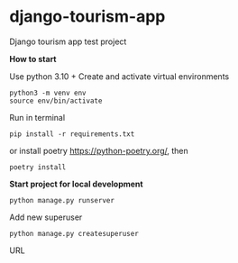 # django-tourism-app
Django tourism app test project

**How to start**

Use python 3.10 +
Create and activate virtual environments

```angular2html
python3 -m venv env
source env/bin/activate
```

Run in terminal

```angular2html
pip install -r requirements.txt
```

or install poetry https://python-poetry.org/, then

```angular2html
poetry install
```

**Start project for local development**

```angular2html
python manage.py runserver
```

Add new superuser

```angular2html
python manage.py createsuperuser
```
URL
